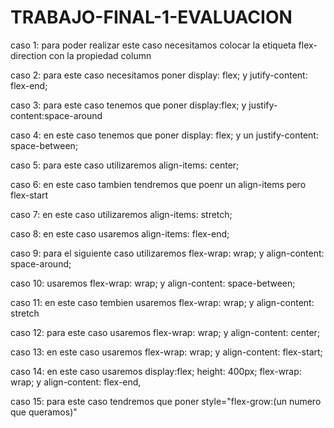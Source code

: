 # TRABAJO-FINAL-1-EVALUACION

caso 1: para poder realizar este caso necesitamos colocar la etiqueta flex-direction con la propiedad column

caso 2: para este caso necesitamos poner display: flex; y jutify-content: flex-end;

caso 3: para este caso tenemos que poner display:flex; y justify-content:space-around

caso 4: en este caso tenemos que poner display: flex; y un justify-content: space-between;

caso 5: para este caso utilizaremos align-items: center;

caso 6: en este caso tambien tendremos que poenr un align-items pero flex-start

caso 7: en este caso utilizaremos align-items: stretch;

caso 8: en este caso usaremos align-items: flex-end;

caso 9: para el siguiente caso utilizaremos flex-wrap: wrap; y align-content: space-around;

caso 10: usaremos flex-wrap: wrap; y align-content: space-between;

caso 11: en este caso tembien usaremos flex-wrap: wrap; y align-content: stretch

caso 12: para este caso usaremos flex-wrap: wrap; y align-content: center;

caso 13: en este caso usaremos flex-wrap: wrap; y align-content: flex-start;

caso 14: en este caso usaremos display:flex; height: 400px; flex-wrap: wrap; y align-content: flex-end,

caso 15: para este caso tendremos que poner style="flex-grow:(un numero que queramos)"
